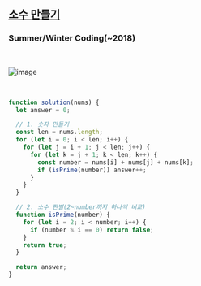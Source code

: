 ## [소수 만들기](https://programmers.co.kr/learn/courses/30/lessons/12977)

### Summer/Winter Coding(~2018)

<br>

![image](https://user-images.githubusercontent.com/42693257/123538758-4727d080-d771-11eb-9c74-d6de532ed63f.png)

<br>

```js
function solution(nums) {
  let answer = 0;

  // 1. 숫자 만들기
  const len = nums.length;
  for (let i = 0; i < len; i++) {
    for (let j = i + 1; j < len; j++) {
      for (let k = j + 1; k < len; k++) {
        const number = nums[i] + nums[j] + nums[k];
        if (isPrime(number)) answer++;
      }
    }
  }

  // 2. 소수 판별(2~number까지 하나씩 비교)
  function isPrime(number) {
    for (let i = 2; i < number; i++) {
      if (number % i == 0) return false;
    }
    return true;
  }

  return answer;
}
```
